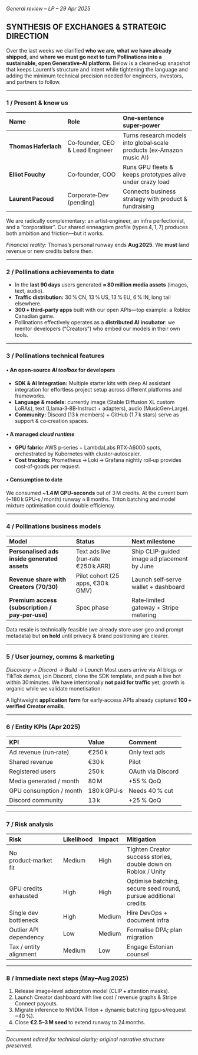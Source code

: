 *General review – LP – 29 Apr 2025*

## SYNTHESIS OF EXCHANGES & STRATEGIC DIRECTION

Over the last weeks we clarified **who we are**, **what we have already shipped**, and **where we must go next to turn Pollinations into a sustainable, open Generative‑AI platform**. Below is a cleaned‑up snapshot that keeps Laurent’s structure and intent while tightening the language and adding the minimum technical precision needed for engineers, investors, and partners to follow.

---

### 1 / Present & know us

| Name | Role | One‑sentence super‑power |
| :---- | :---- | :---- |
| **Thomas Haferlach** | Co‑founder, CEO & Lead Engineer | Turns research models into global‑scale products (ex‑Amazon music AI) |
| **Elliot Fouchy** | Co‑founder, COO | Runs GPU fleets & keeps prototypes alive under crazy load |
| **Laurent Pacoud** | Corporate‑Dev (pending) | Connects business strategy with product & fundraising |

We are radically complementary: an artist‑engineer, an infra perfectionist, and a “corporatiser”. Our shared enneagram profile (types 4, 1, 7) produces both ambition and friction—but it works.

*Financial reality:* Thomas’s personal runway ends **Aug 2025**. We **must** land revenue or new credits before then.

---

### 2 / Pollinations achievements to date

* In the **last 90 days** users generated **≈ 80 million media assets** (images, text, audio).  
* **Traffic distribution:** 30 % CN, 13 % US, 13 % EU, 6 % IN, long tail elsewhere.  
* **300 + third‑party apps** built with our open APIs—top example: a Roblox Canadian game.  
* Pollinations effectively operates as a **distributed AI incubator**: we mentor developers (“Creators”) who embed our models in their own tools.

---

### 3 / Pollinations technical features

#### • An open‑source *AI toolbox* for developers

* **SDK & AI Integration:** Multiple starter kits with deep AI assistant integration for effortless project setup across different platforms and frameworks.
* **Language & models:** currently image (Stable Diffusion XL custom LoRAs), text (Llama‑3‑8B‑Instruct \+ adapters), audio (MusicGen‑Large).  
* **Community:** Discord (13 k members) \+ GitHub (1.7 k stars) serve as support & co‑creation spaces.

#### • A managed *cloud runtime*

* **GPU fabric:** AWS p‑series \+ LambdaLabs RTX‑A6000 spots, orchestrated by Kubernetes with cluster‑autoscaler.  
* **Cost tracking:** Prometheus → Loki → Grafana nightly roll‑up provides cost‑of‑goods per request.

#### • Consumption to date

We consumed \~**1.4 M GPU‑seconds** out of 3 M credits. At the current burn (\~180 k GPU‑s / month) runway ≈ 8 months. Triton batching and model mixture optimisation could double efficiency.

---

### 4 / Pollinations business models

| Model | Status | Next milestone |
| :---- | :---- | :---- |
| **Personalised ads inside generated assets** | Text ads live (run‑rate €250 k ARR) | Ship CLIP‑guided image ad placement by June |
| **Revenue share with Creators (70/30)** | Pilot cohort (25 apps, €30 k GMV) | Launch self‑serve wallet \+ dashboard |
| **Premium access (subscription / pay‑per‑use)** | Spec phase | Rate‑limited gateway \+ Stripe metering |

Data resale is technically feasible (we already store user geo and prompt metadata) but **on hold** until privacy & brand positioning are clearer.

---

### 5 / User journey, comms & marketing

*Discovery → Discord → Build → Launch* Most users arrive via AI blogs or TikTok demos, join Discord, clone the SDK template, and push a live bot within 30 minutes. We have intentionally **not paid for traffic** yet; growth is organic while we validate monetisation.

A lightweight **application form** for early‑access APIs already captured **100 + verified Creator emails**.

---

### 6 / Entity KPIs (Apr 2025)

| KPI | Value | Comment |
| :---- | :---- | :---- |
| Ad revenue (run‑rate) | €250 k | Only text ads |
| Shared revenue | €30 k | Pilot |
| Registered users | 250 k | OAuth via Discord |
| Media generated / month | 80 M | \+55 % QoQ |
| GPU consumption / month | 180 k GPU‑s | Needs 40 % cut |
| Discord community | 13 k | \+25 % QoQ |

---

### 7 / Risk analysis

| Risk | Likelihood | Impact | Mitigation |
| :---- | :---- | :---- | :---- |
| No product‑market fit | Medium | High | Tighten Creator success stories, double down on Roblox / Unity |
| GPU credits exhausted | High | High | Optimise batching, secure seed round, pursue additional credits |
| Single dev bottleneck | High | Medium | Hire DevOps \+ document infra |
| Outlier API dependency | Low | Medium | Formalise DPA; plan migration |
| Tax / entity alignment | Medium | Low | Engage Estonian counsel |

---

### 8 / Immediate next steps (May–Aug 2025)

1. Release image‑level adsorption model (CLIP + attention masks).  
2. Launch Creator dashboard with live cost / revenue graphs & Stripe Connect payouts.  
3. Migrate inference to NVIDIA Triton \+ dynamic batching (gpu‑s/request −40 %).  
4. Close **€2.5–3 M seed** to extend runway to 24 months.

---

*Document edited for technical clarity; original narrative structure preserved.*
